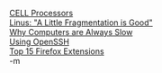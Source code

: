 <a href="http://ps2.gamespy.com/articles/585/585956p1.html?fromint=1">CELL Processors</a>
<br /><a href="http://www.internetnews.com/dev-news/article.php/3467241">Linus: "A Little Fragmentation is Good"</a>
<br /><a href="http://www-106.ibm.com/developerworks/web/library/wa-cranky49.html?ca=dgr-lnxw16Cranky">Why Computers are Always Slow</a>
<br /><a href="http://www.linux.com/article.pl?sid=05/02/02/1254222">Using OpenSSH</a>
<br /><a href="http://www.pcmag.com/print_article2/0,2533,a=144942,00.asp">Top 15 Firefox Extensions</a>
<br />-m
<br />